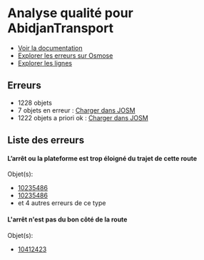 # Analyse qualité pour AbidjanTransport
- [Voir la documentation](https://wiki.openstreetmap.org/wiki/FR:WikiProject_C%C3%B4te_d'Ivoire/Transport_Abidjan)
- [Explorer les erreurs sur Osmose](http://osmose.openstreetmap.fr/fr/errors/?country=ivory_coast&item=9014,1260,2140)
- [Explorer les lignes](https://jungle-bus.github.io/unroll/?project=Abidjan)


## Erreurs
- 1228 objets
- 7 objets en erreur : [Charger dans JOSM](http://localhost:8111/load_object?relation_members=true&objects=r10235486,r10235486,r10241380,r10286585,r10291017,r10412423,r11702590)
- 1222 objets a priori ok : [Charger dans JOSM](http://localhost:8111/load_object?relation_members=true&objects=r10464893,r10465035,r10246667,r10246746,r10247975,r10211655,r10235280,r10271257,r10286458,r10286236,r10279858,r10233569,r10408939,r10237485,r10216288,r10290876,r10290233,r10289989,r10213167,r10395065,r10395178,r10395136,r10192143,r10248235,r10187611,r10228020,r5985016,r10201145,r10241119,r10231465,r10232988,r10240686,r10270789,r10190159,r9589447,r10228047,r10301060,r10265827,r10230294,r10192153,r10261637,r10225666,r10257679,r10241609,r10234049,r10266646,r10212293,r10235433,r10301478,r10212448,r10266864,r10267036,r10270241,r10270989,r10241430,r10241191,r10173635,r10199868,r10213431,r10265924,r10206969,r10220180,r10220245,r10187867,r10256311,r10212284,r10301548,r10191924,r10271088,r10256167,r10246874,r10246195,r10206110,r10228332,r10216195,r10228894,r10215677,r10247373,r10190354,r10241995,r10247522,r10228286,r10241381,r10289376,r10260743,r10238035,r10228640,r10229775,r10211372,r10200077,r10291303,r10261222,r10211824,r10087961,r10220807,r10206986,r10300549,r10289749,r10240809,r10281561,r10282981,r10283602,r10283796,r10228996,r10215413,r10286821,r10280602,r10228832,r10434093,r10285983,r10286387,r10361922,r10286586,r10397199,r10397090,r10189319,r10215245,r10391644,r10394941,r10179435,r10184139,r10184730,r10184964,r10185142,r10185406,r10460517,r10461307,r11600997,r11604247,r11702772,r13421219,r13487772,r13487952,r13488047,r13489593,r13493717,r13494776,r13495195,r13496911,r13497450,r13497827,r13498052,r13498096,r13498116,r13499112,r13499675,r13499973,r13500113,r13500219,r13532726,r13532887,r10179006,r10185169,r10185403,r10402404,r10402518,r10402749,r10403055,r10404238,r10406387,r10406547,r10406621,r10406865,r10407729,r10407850,r10409494,r10409714,r10410754,r10411047,r10430127,r10430627,r10442364,r10459360,r10459458,r10460657,r10460968,r10461146,r10461959,r10474495,r10474747,r10476005,r10476178,r10476298,r10480217,r10480360,r10480446,r10480461,r10480573,r10521453,r13438124,r13438313,r13463948,r13466128,r13469152,r13469249,r13491534,r13549885,r13494705,r13494764,r13494859,r11535716,r11703076,r11703113,r11703171,r11703223,r11703304,r10406129,r10403061,r11592212,r11619877,r11619939,r11620000,r11620022,r11620051,r11620886,r11620905,r11702376,r11702592,r11702874,r11702965,r11703071,r11703128,r11758498,r11758556,r13411244,r13491913,r13492204,r13543985,r10651885,r10651976,r10653426,r10653562,r10653808,r11573879,r11592326,r11592497,r11592766,r11592897,r11592959,r11593183,r11596845,r11597012,r11597137,r11597169,r11597201,r11597456,r11600234,r11600299,r11600482,r13421393,r13423262,r13423303,r13494497,r13494647,r13494711,r13533786,r13533874,r13536680,r13536843,r10413253,r11592064,r11597021,r13531691,r13531849,r13531947,r13532024,r13532225,r13540087,r13543440,r13543472,r13543558,r13543798,r13543838,r13543854,r13543897,r13543936,r13549645,r10408669,r10408694,r10408727,r10412424,r10412781,r10413050,r10413162,r10413686,r10416510,r10416736,r10430197,r10430593,r10431102,r10628612,r10628718,r10628857,r10653984,r10669276,r11529699,r11531745,r11531813,r11531971,r11532200,r11532307,r11532430,r11532537,r11539651,r11539787,r11543111,r11543163,r11543219,r11543567,r11543885,r11581772,r11581822,r11581878,r11591910,r11592007,r11592121,r13486952,r13486968,r13486974,r13486989,r13487010,r13492314,r13495116,r13495201,r13533699,r13537312,r10672696,r10676982,r10677072,r10677135,r10677516,r10677691,r11527162,r11527427,r11529097,r11529225,r11529405,r11538371,r11538539,r11538775,r11539470,r11539584,r10647547,r10647596,r10647737,r10670070,r10670151,r11702225,r11702278,r10408771,r10408836,r11544387,r11544470,r11548462,r11555785,r11555928,r11569330,r11569444,r11572895,r11578622,r11580511,r11580548,r11581068,r11581116,r11581529,r11581693,r11581798,r11581842,r11583609,r11583655,r11583703,r11583900,r11588596,r11588862,r11588965,r11589210,r11592385,r11592419,r11592466,r11592571,r11592774,r11592840,r11596432,r11596455,r11596584,r11596698,r11596735,r11596752,r11596793,r11596832,r11596868,r11596890,r11619625,r11619658,r11619704,r11702381,r13486886,r13486931,r5985015,r5986717,r8774949,r8778704,r9589445,r9589446,r10087879,r10173633,r10173634,r10178669,r10178996,r10179433,r10179434,r10183939,r10184124,r10184409,r10184729,r10184954,r10184962,r10184963,r10185122,r10185123,r10185168,r10185402,r10185404,r10185405,r10186002,r10186314,r10187868,r10188094,r10188362,r10188868,r10189025,r10189317,r10189318,r10190158,r10190187,r10190353,r10191847,r10191923,r10191926,r10192050,r10192152,r10192285,r10192310,r10199196,r10199867,r10199984,r10200076,r10201097,r10201144,r10206109,r10206280,r10206587,r10206679,r10206968,r10206984,r10206985,r10211370,r10211371,r10211654,r10211802,r10211822,r10211823,r10212059,r10212283,r10212291,r10212292,r10212447,r10213165,r10213166,r10213300,r10213429,r10213430,r10213485,r10215243,r10215244,r10215412,r10215599,r10215675,r10215676,r10216194,r10216287,r10216365,r10216414,r10217853,r10217854,r10220178,r10220179,r10220244,r10220282,r10220806,r10225401,r10225665,r10228019,r10228045,r10228046,r10228185,r10228284,r10228285,r10228331,r10228619,r10228638,r10228639,r10228830,r10228831,r10228893,r10228982,r10228994,r10228995,r10229085,r10229117,r10229774,r10230044,r10230293,r10230474,r10231464,r10231839,r10232987,r10233567,r10233568,r10233895,r10234048,r10234830,r10235070,r10235071,r10235278,r10235279,r10235432,r10235487,r10235565,r10237484,r10238033,r10238034,r10240674,r10240675,r10240685,r10240807,r10240808,r10240913,r10240914,r10241038,r10241117,r10241118,r10241190,r10241220,r10241379,r10241429,r10241587,r10241607,r10241608,r10241994,r10242016,r10246091,r10246092,r10246194,r10246442,r10246443,r10246666,r10246745,r10246873,r10247372,r10247520,r10247521,r10247974,r10248233,r10248234,r10256124,r10256166,r10256269,r10256310,r10256955,r10257084,r10257356,r10257678,r10257967,r10260742,r10260867,r10261220,r10261221,r10261631,r10261632,r10261636,r10261866,r10261980,r10262496,r10265825,r10265826,r10265922,r10265923,r10266010,r10266156,r10266644,r10266645,r10266862,r10266863,r10267034,r10267035,r10267754,r10270239,r10270240,r10270787,r10270788,r10270988,r10271086,r10271087,r10271255,r10271256,r10279856,r10279857,r10280600,r10280601,r10281559,r10281560,r10282979,r10282980,r10283600,r10283601,r10283794,r10283795,r10285981,r10285982,r10286234,r10286235,r10286386,r10286456,r10286457,r10286494,r10286811,r10286819,r10286820,r10289374,r10289375,r10289747,r10289748,r10289987,r10289988,r10290231,r10290232,r10290875,r10290940,r10291226,r10291227,r10291301,r10291302,r10300150,r10300547,r10300548,r10300807,r10301058,r10301059,r10301477,r10301546,r10301547,r10361921,r10362134,r10362403,r10366136,r10391642,r10391643,r10394939,r10394940,r10395063,r10395064,r10395134,r10395135,r10395176,r10395177,r10397088,r10397089,r10397197,r10397198,r10398565,r10402402,r10402403,r10402516,r10402517,r10402747,r10402748,r10403053,r10403054,r10403059,r10403060,r10404236,r10404237,r10406127,r10406128,r10406385,r10406386,r10406545,r10406546,r10406619,r10406620,r10406863,r10406864,r10407727,r10407728,r10407848,r10407849,r10408667,r10408668,r10408692,r10408693,r10408725,r10408726,r10408769,r10408770,r10408834,r10408835,r10408844,r10409492,r10409493,r10409712,r10409713,r10410752,r10410753,r10411046,r10412113,r10412422,r10412779,r10412780,r10413048,r10413049,r10413160,r10413161,r10413251,r10413252,r10413684,r10413685,r10416163,r10416468,r10416469,r10416508,r10416509,r10416734,r10416735,r10430125,r10430126,r10430195,r10430196,r10430591,r10430592,r10430625,r10430626,r10431100,r10431101,r10434091,r10434092,r10442362,r10442363,r10459358,r10459359,r10459456,r10459457,r10460515,r10460516,r10460655,r10460656,r10460966,r10460967,r10461305,r10461306,r10461957,r10461958,r10465033,r10465034,r10465083,r10474250,r10474251,r10474493,r10474494,r10474745,r10474746,r10476003,r10476004,r10476176,r10476177,r10476296,r10476297,r10480215,r10480216,r10480358,r10480359,r10480444,r10480445,r10480459,r10480460,r10480571,r10480572,r10521451,r10521452,r10628610,r10628611,r10628716,r10628717,r10628855,r10628856,r10647545,r10647546,r10647594,r10647595,r10647735,r10647736,r10651883,r10651884,r10651974,r10651975,r10653424,r10653425,r10653560,r10653561,r10653806,r10653807,r10653982,r10653983,r10669274,r10669275,r10670068,r10670069,r10670149,r10670150,r10672694,r10672695,r10676980,r10676981,r10677070,r10677071,r10677133,r10677134,r10677514,r10677515,r10677689,r10677690,r11527160,r11527161,r11527425,r11527426,r11529095,r11529096,r11529223,r11529224,r11529403,r11529404,r11529697,r11529698,r11531743,r11531744,r11531811,r11531812,r11531969,r11531970,r11532198,r11532199,r11532305,r11532306,r11532428,r11532429,r11532535,r11532536,r11535714,r11535715,r11538369,r11538370,r11538537,r11538538,r11538774,r11539468,r11539469,r11539582,r11539583,r11539649,r11539650,r11539785,r11539786,r11543109,r11543110,r11543161,r11543162,r11543217,r11543218,r11543565,r11543566,r11543883,r11543884,r11544385,r11544386,r11544468,r11544469,r11548460,r11548461,r11555783,r11555784,r11555926,r11555927,r11569013,r11569328,r11569329,r11569442,r11569443,r11572893,r11572894,r11573878,r11578620,r11578621,r11580509,r11580510,r11580546,r11580547,r11581066,r11581067,r11581114,r11581115,r11581527,r11581528,r11581691,r11581692,r11581770,r11581771,r11581796,r11581797,r11581820,r11581821,r11581840,r11581841,r11581876,r11581877,r11583590,r11583591,r11583652,r11583653,r11583701,r11583702,r11583898,r11583899,r11588594,r11588595,r11588860,r11588861,r11588963,r11588964,r11589208,r11589209,r11591908,r11591909,r11592005,r11592006,r11592062,r11592063,r11592119,r11592120,r11592210,r11592211,r11592324,r11592325,r11592383,r11592384,r11592417,r11592418,r11592464,r11592465,r11592495,r11592496,r11592569,r11592570,r11592764,r11592765,r11592772,r11592773,r11592838,r11592839,r11592895,r11592896,r11592957,r11592958,r11593181,r11593182,r11596430,r11596431,r11596453,r11596454,r11596582,r11596583,r11596696,r11596697,r11596733,r11596734,r11596750,r11596751,r11596791,r11596792,r11596830,r11596831,r11596843,r11596844,r11596866,r11596867,r11596888,r11596889,r11597010,r11597011,r11597019,r11597020,r11597122,r11597136,r11597167,r11597168,r11597199,r11597200,r11597454,r11597455,r11600232,r11600233,r11600297,r11600298,r11600480,r11600481,r11600819,r11600995,r11600996,r11604245,r11604246,r11619623,r11619624,r11619656,r11619657,r11619702,r11619703,r11619875,r11619876,r11619937,r11619938,r11619998,r11619999,r11620020,r11620021,r11620049,r11620050,r11620884,r11620885,r11620903,r11620904,r11702223,r11702224,r11702276,r11702277,r11702374,r11702375,r11702379,r11702380,r11702591,r11702770,r11702771,r11702872,r11702873,r11702963,r11702964,r11703069,r11703070,r11703074,r11703075,r11703111,r11703112,r11703126,r11703127,r11703169,r11703170,r11703221,r11703222,r11703302,r11703303,r11758496,r11758497,r11758554,r11758555,r12806005,r12806048,r12834948,r12834949,r13411242,r13411243,r13421217,r13421218,r13421391,r13421392,r13423260,r13423261,r13423301,r13423302,r13438122,r13438123,r13438311,r13438312,r13463946,r13463947,r13466126,r13466127,r13469150,r13469151,r13469247,r13469248,r13486884,r13486885,r13486929,r13486930,r13486950,r13486951,r13486966,r13486967,r13486972,r13486973,r13486987,r13486988,r13487008,r13487009,r13487770,r13487771,r13487950,r13487951,r13488045,r13488046,r13489591,r13489592,r13491532,r13491533,r13491911,r13491912,r13492202,r13492203,r13492312,r13492313,r13493715,r13493716,r13494495,r13494496,r13494645,r13494646,r13494703,r13494704,r13494709,r13494710,r13494762,r13494763,r13494774,r13494775,r13494857,r13494858,r13495114,r13495115,r13495193,r13495194,r13495199,r13495200,r13496909,r13496910,r13497448,r13497449,r13497825,r13497826,r13498050,r13498051,r13498094,r13498095,r13498114,r13498115,r13499110,r13499111,r13499673,r13499674,r13499971,r13499972,r13500111,r13500112,r13500217,r13500218,r13531689,r13531690,r13531847,r13531848,r13531945,r13531946,r13532022,r13532023,r13532223,r13532224,r13532724,r13532725,r13532885,r13532886,r13533697,r13533698,r13533784,r13533785,r13533872,r13533873,r13536678,r13536679,r13536841,r13536842,r13537310,r13537311,r13540085,r13540086,r13543438,r13543439,r13543470,r13543471,r13543556,r13543557,r13543796,r13543797,r13543836,r13543837,r13543852,r13543853,r13543895,r13543896,r13543934,r13543935,r13543983,r13543984,r13549643,r13549644,r13549883,r13549884)

## Liste des erreurs

#### L’arrêt ou la plateforme est trop éloigné du trajet de cette route



Objet(s):

- [10235486](http://localhost:8111/load_object?relation_members=true&objects=r10235486)
- [10235486](http://localhost:8111/load_object?relation_members=true&objects=r10235486)
- et 4 autres erreurs de ce type

    

#### L'arrêt n'est pas du bon côté de la route



Objet(s):

- [10412423](http://localhost:8111/load_object?relation_members=true&objects=r10412423)

    
